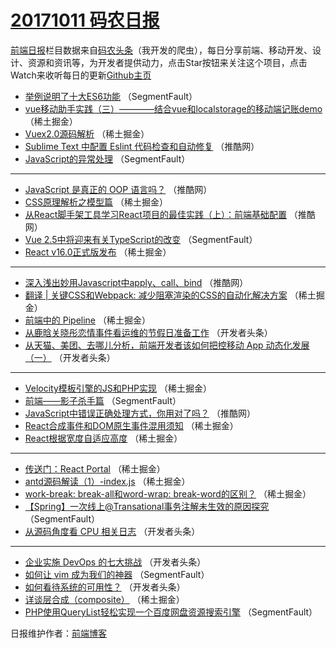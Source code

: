 # [20171011 码农日报](https://toutiao.qdkfweb.cn/date/2017/10/11)

[前端日报](https://qdkfweb.cn/c/news)栏目数据来自[码农头条](https://toutiao.qdkfweb.cn/)（我开发的爬虫），每日分享前端、移动开发、设计、资源和资讯等，为开发者提供动力，点击Star按钮来关注这个项目，点击Watch来收听每日的更新[Github主页](https://github.com/kujian/frontendDaily)
* [举例说明了十大ES6功能](https://toutiao.qdkfweb.cn/53481.html) （SegmentFault）
* [vue移动助手实践（三）————结合vue和localstorage的移动端记账demo](https://toutiao.qdkfweb.cn/53505.html) （稀土掘金）
* [Vuex2.0源码解析](https://toutiao.qdkfweb.cn/53497.html) （稀土掘金）
* [Sublime Text 中配置 Eslint 代码检查和自动修复](https://toutiao.qdkfweb.cn/53485.html) （推酷网）
* [JavaScript的异常处理](https://toutiao.qdkfweb.cn/53478.html) （SegmentFault）

***
* [JavaScript 是真正的 OOP 语言吗？](https://toutiao.qdkfweb.cn/53489.html) （推酷网）
* [CSS原理解析之模型篇](https://toutiao.qdkfweb.cn/53506.html) （稀土掘金）
* [从React脚手架工具学习React项目的最佳实践（上）：前端基础配置](https://toutiao.qdkfweb.cn/53484.html) （推酷网）
* [Vue 2.5中将迎来有关TypeScript的改变](https://toutiao.qdkfweb.cn/53479.html) （SegmentFault）
* [React v16.0正式版发布](https://toutiao.qdkfweb.cn/53494.html) （稀土掘金）

***
* [深入浅出妙用Javascript中apply、call、bind](https://toutiao.qdkfweb.cn/53487.html) （推酷网）
* [翻译 | 关键CSS和Webpack: 减少阻塞渲染的CSS的自动化解决方案](https://toutiao.qdkfweb.cn/53495.html) （稀土掘金）
* [前端中的 Pipeline](https://toutiao.qdkfweb.cn/53496.html) （稀土掘金）
* [从鹿晗关晓彤恋情事件看运维的节假日准备工作](https://toutiao.qdkfweb.cn/53524.html) （开发者头条）
* [从天猫、美团、去哪儿分析，前端开发者该如何把控移动 App 动态化发展（一）](https://toutiao.qdkfweb.cn/53526.html) （开发者头条）

***
* [Velocity模板引擎的JS和PHP实现](https://toutiao.qdkfweb.cn/53501.html) （稀土掘金）
* [前端——影子杀手篇](https://toutiao.qdkfweb.cn/53477.html) （SegmentFault）
* [JavaScript中错误正确处理方式，你用对了吗？](https://toutiao.qdkfweb.cn/53488.html) （推酷网）
* [React合成事件和DOM原生事件混用须知](https://toutiao.qdkfweb.cn/53502.html) （稀土掘金）
* [React根据宽度自适应高度](https://toutiao.qdkfweb.cn/53503.html) （稀土掘金）

***
* [传送门：React Portal](https://toutiao.qdkfweb.cn/53493.html) （稀土掘金）
* [antd源码解读（1）-index.js](https://toutiao.qdkfweb.cn/53499.html) （稀土掘金）
* [work-break: break-all和word-wrap: break-word的区别？](https://toutiao.qdkfweb.cn/53504.html) （稀土掘金）
* [【Spring】一次线上@Transational事务注解未生效的原因探究](https://toutiao.qdkfweb.cn/53480.html) （SegmentFault）
* [从源码角度看 CPU 相关日志](https://toutiao.qdkfweb.cn/53531.html) （开发者头条）

***
* [企业实施 DevOps 的七大挑战](https://toutiao.qdkfweb.cn/53532.html) （开发者头条）
* [如何让 vim 成为我们的神器](https://toutiao.qdkfweb.cn/53482.html) （SegmentFault）
* [如何看待系统的可用性？](https://toutiao.qdkfweb.cn/53533.html) （开发者头条）
* [详谈层合成（composite）](https://toutiao.qdkfweb.cn/53507.html) （稀土掘金）
* [PHP使用QueryList轻松实现一个百度网盘资源搜索引擎](https://toutiao.qdkfweb.cn/53483.html) （SegmentFault）

日报维护作者：[前端博客](https://qdkfweb.cn/) 